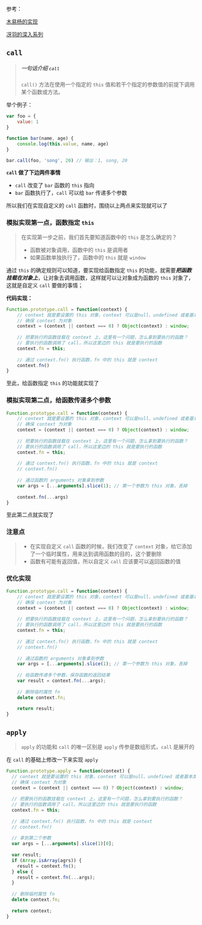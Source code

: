 参考：

[木易杨的实现](https://muyiy.vip/blog/3/3.3.html)

[冴羽的深入系列](https://github.com/mqyqingfeng/Blog/issues/11)

## `call`

> ##### 一句话介绍 `call`
>
> `call()` 方法在使用一个指定的 `this` 值和若干个指定的参数值的前提下调用某个函数或方法。

举个例子：

```js
var foo = {
	value: 1
}

function bar(name, age) {
    console.log(this.value, name, age)
}

bar.call(foo, 'song', 20) // 输出：1, song, 20
```

**`call` 做了下边两件事情**

- `call` 改变了 `bar` 函数的 `this` 指向
- `bar` 函数执行了，`call` 可以给 `bar` 传递多个参数

所以我们在实现自定义的 `call` 函数时，围绕以上两点来实现就可以了

### 模拟实现第一点，函数指定 `this`

> 在实现第一步之前，我们首先要知道函数中的 `this` 是怎么确定的？
>
> - 函数被对象调用，函数中的 `this` 是调用者
> - 如果函数单独执行了，函数中的 `this` 就是 `window`

通过 `this` 的确定规则可以知道，要实现给函数指定 `this` 的功能，就需要***把函数挂载在对象上***，让对象去调用函数，这样就可以让对象成为函数的 `this` 对象了，这就是自定义 `call` 要做的事情；

**代码实现：**

```js
Function.prototype.call = function(context) {
    // context 就是要设置的 this 对象，context 可以是null、undefined 或者基本类型
    // 确保 context 为对象
    context = (context || context === 0) ? Object(context) : window;
    
    // 把要执行的函数挂载在 context 上，这里有一个问题，怎么拿到要执行的函数？
    // 要执行的函数调用了 call，所以这里边的 this 就是要执行的函数
    context.fn = this; 
    
    // 通过 context.fn() 执行函数，fn 中的 this 就是 context
    context.fn()
}
```

至此，给函数指定 `this` 的功能就实现了

### 模拟实现第二点，给函数传递多个参数

```js
Function.prototype.call = function(context) {
    // context 就是要设置的 this 对象，context 可以是null、undefined 或者基本类型
    // 确保 context 为对象
    context = (context || context === 0) ? Object(context) : window;
    
    // 把要执行的函数挂载在 context 上，这里有一个问题，怎么拿到要执行的函数？
    // 要执行的函数调用了 call，所以这里边的 this 就是要执行的函数
    context.fn = this; 
    
    // 通过 context.fn() 执行函数，fn 中的 this 就是 context
    // context.fn()
    
    // 通过函数的 arguments 对象拿到参数
    var args = [...arguments].slice(1); // 第一个参数为 this 对象，丢掉
    
    context.fn(...args)
}
```



至此第二点就实现了

### 注意点

> - 在实现自定义 `call` 函数的时候，我们改变了 `context` 对象，给它添加了一个临时属性，用来达到调用函数的目的，这个要删除
> - 函数有可能有返回值，所以自定义 `call` 应该要可以返回函数的值

### 优化实现

```js
Function.prototype.call = function(context) {
    // context 就是要设置的 this 对象，context 可以是null、undefined 或者基本类型
    // 确保 context 为对象
    context = (context || context === 0) ? Object(context) : window;
    
    // 把要执行的函数挂载在 context 上，这里有一个问题，怎么拿到要执行的函数？
    // 要执行的函数调用了 call，所以这里边的 this 就是要执行的函数
    context.fn = this; 
    
    // 通过 context.fn() 执行函数，fn 中的 this 就是 context
    // context.fn()
    
    // 通过函数的 arguments 对象拿到参数
    var args = [...arguments].slice(1); // 第一个参数为 this 对象，丢掉
    
    // 给函数传递多个参数，保存函数的返回结果
    var result = context.fn(...args); 
    
    // 删除临时属性 fn
    delete context.fn;
    
    return result;
}
```

## `apply`

> `apply` 的功能和 `call` 的唯一区别是 `apply` 传参是数组形式，`call` 是展开的

在 `call` 的基础上修改一下来实现 `apply`

```js
Function.prototype.apply = function(context) {
  // context 就是要设置的 this 对象，context 可以是null、undefined 或者基本类型
  // 确保 context 为对象
  context = (context || context === 0) ? Object(context) : window;
    
  // 把要执行的函数挂载在 context 上，这里有一个问题，怎么拿到要执行的函数？
  // 要执行的函数调用了 call，所以这里边的 this 就是要执行的函数
  context.fn = this; 
    
  // 通过 context.fn() 执行函数，fn 中的 this 就是 context
  // context.fn()
  
  // 拿到第二个参数
  var args = [...arguments].slice(1)[0];
  
  var result;
  if (Array.isArray(agrs)) {
    result = context.fn();
  } else {
    result = context.fn(...args);
  }
  
  // 删除临时属性 fn
  delete context.fn;
  
  return context;
}
```

